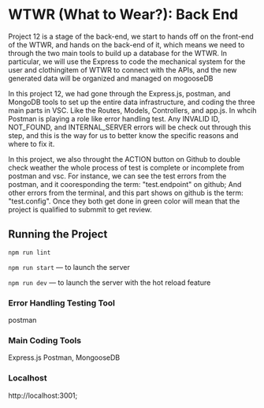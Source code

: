 # WTWR (What to Wear?): Back End

Project 12 is a stage of the back-end, we start to hands off on the front-end of the WTWR, and hands on the back-end of it, which means we need to through the two main tools to build up a database for the WTWR. In particular, we will use the Express to code the mechanical system for the user and clothingitem of WTWR to connect with the APIs, and the new generated data will be organized and managed on mogooseDB

In this project 12, we had gone through the Express.js, postman, and MongoDB tools to set up the entire data infrastructure, and coding the three main parts in VSC. Like the Routes, Models, Controllers, and app.js.
In whcih Postman is playing a role like error handling test. Any INVALID ID, NOT_FOUND, and INTERNAL_SERVER errors will be check out through this step, and this is the way for us to better know the specific reasons and where to fix it.

In this project, we also throught the ACTION button on Github to double check weather the whole process of test is complete or incomplete from postman and vsc. For instance, we can see the test errors from the postman, and it cooresponding the term: "test.endpoint" on github; And other errors from the terminal, and this part shows on github is the term: "test.config". Once they both get done in green color will mean that the project is qualified to submmit to get review.

## Running the Project

`npm run lint`

`npm run start` — to launch the server

`npm run dev` — to launch the server with the hot reload feature

### Error Handling Testing Tool

postman

### Main Coding Tools

Express.js Postman, MongooseDB

### Localhost

http://localhost:3001;
